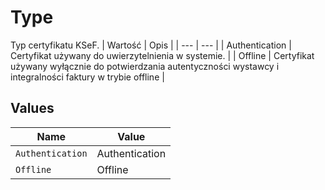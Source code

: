 # Type

Typ certyfikatu KSeF.
| Wartość | Opis |
| --- | --- |
| Authentication | Certyfikat używany do uwierzytelnienia w systemie. |
| Offline | Certyfikat używany wyłącznie do potwierdzania autentyczności wystawcy i integralności faktury w trybie offline |



## Values

| Name             | Value            |
| ---------------- | ---------------- |
| `Authentication` | Authentication   |
| `Offline`        | Offline          |